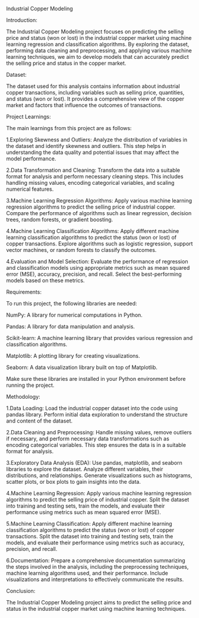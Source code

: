 Industrial Copper Modeling

Introduction:

The Industrial Copper Modeling project focuses on predicting the selling price and status (won or lost) in the industrial copper market using machine learning regression and classification algorithms. By exploring the dataset, performing data cleaning and preprocessing, and applying various machine learning techniques, we aim to develop models that can accurately predict the selling price and status in the copper market.

Dataset:

The dataset used for this analysis contains information about industrial copper transactions, including variables such as selling price, quantities, and status (won or lost). It provides a comprehensive view of the copper market and factors that influence the outcomes of transactions.

Project Learnings:

The main learnings from this project are as follows:

1.Exploring Skewness and Outliers: Analyze the distribution of variables in the dataset and identify skewness and outliers. This step helps in understanding the data quality and potential issues that may affect the model performance.

2.Data Transformation and Cleaning: Transform the data into a suitable format for analysis and perform necessary cleaning steps. This includes handling missing values, encoding categorical variables, and scaling numerical features.

3.Machine Learning Regression Algorithms: Apply various machine learning regression algorithms to predict the selling price of industrial copper. Compare the performance of algorithms such as linear regression, decision trees, random forests, or gradient boosting.

4.Machine Learning Classification Algorithms: Apply different machine learning classification algorithms to predict the status (won or lost) of copper transactions. Explore algorithms such as logistic regression, support vector machines, or random forests to classify the outcomes.

4.Evaluation and Model Selection: Evaluate the performance of regression and classification models using appropriate metrics such as mean squared error (MSE), accuracy, precision, and recall. Select the best-performing models based on these metrics.

Requirements:

To run this project, the following libraries are needed:

NumPy: A library for numerical computations in Python.

Pandas: A library for data manipulation and analysis.

Scikit-learn: A machine learning library that provides various regression and classification algorithms.

Matplotlib: A plotting library for creating visualizations.

Seaborn: A data visualization library built on top of Matplotlib.

Make sure these libraries are installed in your Python environment before running the project.

Methodology:

1.Data Loading: 
Load the industrial copper dataset into the code using pandas library. Perform initial data exploration to understand the structure and content of the dataset.

2.Data Cleaning and Preprocessing: 
Handle missing values, remove outliers if necessary, and perform necessary data transformations such as encoding categorical variables. This step ensures the data is in a suitable format for analysis.

3.Exploratory Data Analysis (EDA): 
Use pandas, matplotlib, and seaborn libraries to explore the dataset. Analyze different variables, their distributions, and relationships. Generate visualizations such as histograms, scatter plots, or box plots to gain insights into the data.

4.Machine Learning Regression: 
Apply various machine learning regression algorithms to predict the selling price of industrial copper. Split the dataset into training and testing sets, train the models, and evaluate their performance using metrics such as mean squared error (MSE).

5.Machine Learning Classification: 
Apply different machine learning classification algorithms to predict the status (won or lost) of copper transactions. Split the dataset into training and testing sets, train the models, and evaluate their performance using metrics such as accuracy, precision, and recall.

6.Documentation: 
Prepare a comprehensive documentation summarizing the steps involved in the analysis, including the preprocessing techniques, machine learning algorithms used, and their performance. Include visualizations and interpretations to effectively communicate the results.

Conclusion:

The Industrial Copper Modeling project aims to predict the selling price and status in the industrial copper market using machine learning techniques.
